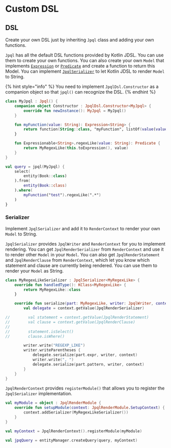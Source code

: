 # Custom DSL

## DSL

Create your own DSL just by inheriting `Jpql` class and adding your own functions.

`Jpql` has all the default DSL functions provided by Kotlin JDSL.
You can use them to create your own functions.
You can also create your own `Model` that implements [`Expression`](expressions.md) or [`Predicate`](predicates.md) and create a function to return this Model.
You can implement [`JpqlSerializer`](custom-dsl.md#serializer) to let Kotlin JDSL to render `Model` to String.

{% hint style="info" %}
You need to implement `JpqlDsl.Constructor` as a companion object so that `jpql()` can recognize the DSL.
{% endhint %}

```kotlin
class MyJpql : Jpql() {
    companion object Constructor : JpqlDsl.Constructor<MyJpql> {
        override fun newInstance(): MyJpql = MyJpql()
    }

    fun myFunction(value: String): Expression<String> {
        return function(String::class, "myFunction", listOf(value(value)))
    }

    fun Expressionable<String>.regexLike(value: String): Predicate {
        return MyRegexLike(this.toExpression(), value)
    }
}

val query = jpql(MyJpql) {
    select(
        entity(Book::class)
    ).from(
        entity(Book::class)
    ).where(
        myFunction("test").regexLike(".*")
    )
}
```

### Serializer

Implement `JpqlSerializer` and add it to `RenderContext`  to render your own `Model` to String.

`JpqlSerializer` provides `JpqlWriter` and `RenderContext` for you to implement rendering.
You can get `JpqlRenderSerializer` from `RenderContext` and use it to render other `Model` in your `Model`.
You can also get `JpqlRenderStatement` and `JpqlRenderClause` from `RenderContext`, which let you know which statement and clause are currently being rendered.
You can use them to render your `Model` as String.

```kotlin
class MyRegexLikeSerializer : JpqlSerializer<MyRegexLike> {
    override fun handledType(): KClass<MyRegexLike> {
        return MyRegexLike::class
    }

    override fun serialize(part: MyRegexLike, writer: JpqlWriter, context: RenderContext) {
        val delegate = context.getValue(JpqlRenderSerializer)

//        val statement = context.getValue(JpqlRenderStatement)
//        val clause = context.getValue(JpqlRenderClause)
//
//        statement.isSelect()
//        clause.isWhere()

        writer.write("REGEXP_LIKE")
        writer.writeParentheses {
            delegate.serialize(part.expr, writer, context)
            writer.write(", ")
            delegate.serialize(part.pattern, writer, context)
        }
    }
}
```

`JpqlRenderContext` provides `registerModule()` that allows you to register the `JpqlSerializer` implementation.

```kotlin
val myModule = object : JpqlRenderModule {
    override fun setupModule(context: JpqlRenderModule.SetupContext) {
        context.addSerializer(MyRegexLikeSerializer())
    }
}

val myContext = JpqlRenderContext().registerModule(myModule)

val jpqQuery = entityManager.createQuery(query, myContext)
```
